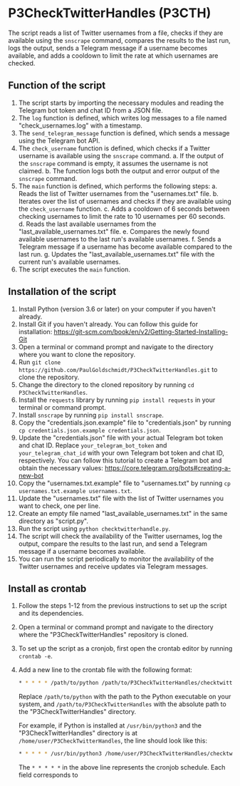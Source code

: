 # P3CheckTwitterHandles (P3CTH)
The script reads a list of Twitter usernames from a file, checks if they are available using the `snscrape` command, compares the results to the last run, logs the output, sends a Telegram message if a username becomes available, and adds a cooldown to limit the rate at which usernames are checked.

## Function of the script
1. The script starts by importing the necessary modules and reading the Telegram bot token and chat ID from a JSON file.
2. The `log` function is defined, which writes log messages to a file named "check_usernames.log" with a timestamp.
3. The `send_telegram_message` function is defined, which sends a message using the Telegram bot API.
4. The `check_username` function is defined, which checks if a Twitter username is available using the `snscrape` command.
   a. If the output of the `snscrape` command is empty, it assumes the username is not claimed.
   b. The function logs both the output and error output of the `snscrape` command.
5. The `main` function is defined, which performs the following steps:
   a. Reads the list of Twitter usernames from the "usernames.txt" file.
   b. Iterates over the list of usernames and checks if they are available using the `check_username` function.
   c. Adds a cooldown of 6 seconds between checking usernames to limit the rate to 10 usernames per 60 seconds.
   d. Reads the last available usernames from the "last_available_usernames.txt" file.
   e. Compares the newly found available usernames to the last run's available usernames.
   f. Sends a Telegram message if a username has become available compared to the last run.
   g. Updates the "last_available_usernames.txt" file with the current run's available usernames.
6. The script executes the `main` function.

## Installation of the script

1. Install Python (version 3.6 or later) on your computer if you haven't already.
2. Install Git if you haven't already. You can follow this guide for installation: https://git-scm.com/book/en/v2/Getting-Started-Installing-Git
3. Open a terminal or command prompt and navigate to the directory where you want to clone the repository.
4. Run `git clone https://github.com/PaulGoldschmidt/P3CheckTwitterHandles.git` to clone the repository.
5. Change the directory to the cloned repository by running `cd P3CheckTwitterHandles`.
6. Install the `requests` library by running `pip install requests` in your terminal or command prompt.
7. Install `snscrape` by running `pip install snscrape`.
8. Copy the "credentials.json.example" file to "credentials.json" by running `cp credentials.json.example credentials.json`.
9. Update the "credentials.json" file with your actual Telegram bot token and chat ID.
   Replace `your_telegram_bot_token` and `your_telegram_chat_id` with your own Telegram bot token and chat ID, respectively.
   You can follow this tutorial to create a Telegram bot and obtain the necessary values: https://core.telegram.org/bots#creating-a-new-bot
10. Copy the "usernames.txt.example" file to "usernames.txt" by running `cp usernames.txt.example usernames.txt`.
11. Update the "usernames.txt" file with the list of Twitter usernames you want to check, one per line.
12. Create an empty file named "last_available_usernames.txt" in the same directory as "script.py".
13. Run the script using `python checktwitterhandle.py`.
14. The script will check the availability of the Twitter usernames, log the output, compare the results to the last run, and send a Telegram message if a username becomes available.
15. You can run the script periodically to monitor the availability of the Twitter usernames and receive updates via Telegram messages.

## Install as crontab
1. Follow the steps 1-12 from the previous instructions to set up the script and its dependencies.
2. Open a terminal or command prompt and navigate to the directory where the "P3CheckTwitterHandles" repository is cloned.
3. To set up the script as a cronjob, first open the crontab editor by running `crontab -e`.
4. Add a new line to the crontab file with the following format:
    ```bash
    * * * * * /path/to/python /path/to/P3CheckTwitterHandles/checktwitterhandle.py
    ```
    Replace `/path/to/python` with the path to the Python executable on your system, and `/path/to/P3CheckTwitterHandles` with the absolute path to the "P3CheckTwitterHandles" directory.

    For example, if Python is installed at `/usr/bin/python3` and the "P3CheckTwitterHandles" directory is at `/home/user/P3CheckTwitterHandles`, the line should look like this:
    ```bash
    * * * * * /usr/bin/python3 /home/user/P3CheckTwitterHandles/checktwitterhandle.py
    ```
    The `* * * * *` in the above line represents the cronjob schedule. Each field corresponds to


